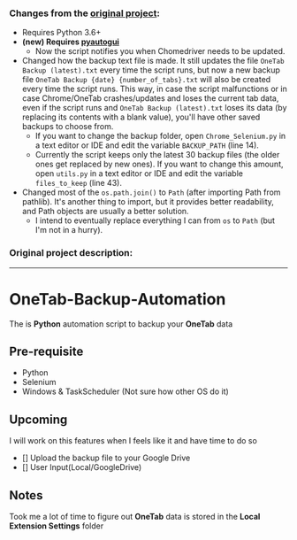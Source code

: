 ### Changes from the [original project](https://github.com/busyxiang/OneTab-Backup-Automation):

* Requires Python 3.6+
* **(new) Requires [pyautogui](https://pyautogui.readthedocs.io/en/latest/)**
  * Now the script notifies you when Chomedriver needs to be updated.
* Changed how the backup text file is made. It still updates the file `OneTab Backup (latest).txt` every time the script runs, but now a new backup file `OneTab Backup {date} {number_of_tabs}.txt` will also be created every time the script runs. This way, in case the script malfunctions or in case Chrome/OneTab crashes/updates and loses the current tab data, even if the script runs and `OneTab Backup (latest).txt` loses its data (by replacing its contents with a blank value), you'll have other saved backups to choose from.
  *   If you want to change the backup folder, open `Chrome_Selenium.py` in a text editor or IDE and edit the variable `BACKUP_PATH` (line 14).
  *   Currently the script keeps only the latest 30 backup files (the older ones get replaced by new ones). If you want to change this amount, open `utils.py` in a text editor or IDE and edit the variable `files_to_keep` (line 43).
* Changed most of the `os.path.join()` to `Path` (after importing Path from pathlib). It's another thing to import, but it provides better readability, and Path objects are usually a better solution.
  * I intend to eventually replace everything I can from `os` to `Path` (but I'm not in a hurry).


### Original project description:

---

# OneTab-Backup-Automation

The is **Python** automation script to backup your **OneTab** data

## Pre-requisite

- Python
- Selenium
- Windows & TaskScheduler (Not sure how other OS do it)

## Upcoming

I will work on this features when I feels like it and have time to do so

- [] Upload the backup file to your Google Drive
- [] User Input(Local/GoogleDrive)

## Notes

Took me a lot of time to figure out **OneTab** data is stored in the **Local Extension Settings** folder
